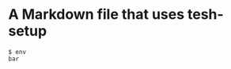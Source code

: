 # A Markdown file that uses tesh-setup


```shell-session tesh-session="setup" tesh-setup="setup.sh"
$ env
bar
```
